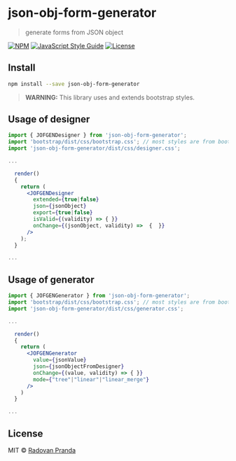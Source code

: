 # json-obj-form-generator

> generate forms from JSON object

[![NPM](https://img.shields.io/npm/v/json-obj-form-generator.svg)](https://www.npmjs.com/package/json-obj-form-generator) [![JavaScript Style Guide](https://img.shields.io/badge/code_style-standard-brightgreen.svg)](https://standardjs.com)
[![License](https://img.shields.io/npm/l/json-obj-form-generator.svg)](https://github.com/radovan-pranda/json-obj-form-generator/blob/master/LICENSE)


## Install

```bash
npm install --save json-obj-form-generator
```

> **WARNING:** This library uses and extends bootstrap styles.


## Usage of designer

```jsx
import { JOFGENDesigner } from 'json-obj-form-generator';
import 'bootstrap/dist/css/bootstrap.css'; // most styles are from bootstrap library
import 'json-obj-form-generator/dist/css/designer.css';

...

  render()
  {
    return (
      <JOFGENDesigner 
        extended={true|false}
        json={jsonObject} 
        export={true|false} 
        isValid={(validity) => { }} 
        onChange={(jsonObject, validity) =>  {  }} 
      />
    );
  }

...
```

## Usage of generator
```jsx
import { JOFGENGenerator } from 'json-obj-form-generator';
import 'bootstrap/dist/css/bootstrap.css'; // most styles are from bootstrap library
import 'json-obj-form-generator/dist/css/generator.css';

...

  render()
  {
    return (
      <JOFGENGenerator 
        value={jsonValue} 
        json={jsonObjectFromDesigner} 
        onChange={(value, validity) => { }} 
        mode={"tree"|"linear"|"linear_merge"} 
      />
    )
  }

...
```

## License

MIT © [Radovan Pranda](https://github.com/radovan-pranda)